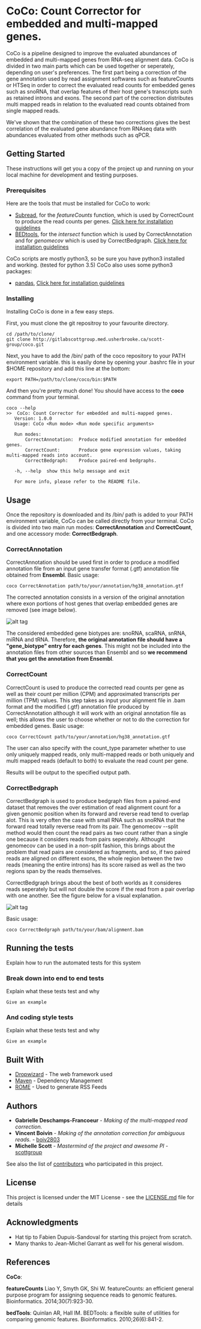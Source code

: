 # **CoCo**: Count Corrector for embedded and multi-mapped genes.

CoCo is a pipeline designed to improve the evaluated abundances of embedded and multi-mapped genes from RNA-seq alignment data. CoCo is divided in two main parts which can be used together or seperately, depending on user's preferences. The first part being a correction of the gene annotation used by read assignment softwares such as featureCounts or HTSeq in order to correct the evaluated read counts for embedded genes such as snoRNA, that overlap features of their host gene's transcripts such as retained introns and exons. The second part of the correction distributes multi mapped reads in relation to the evaluated read counts obtained from single mapped reads.

We've shown that the combination of these two corrections gives the best correlation of the evaluated gene abundance from RNAseq data with abundances evaluated from other methods such as qPCR.

## Getting Started

These instructions will get you a copy of the project up and running on your local machine for development and testing purposes.

### Prerequisites

Here are the tools that must be installed for CoCo to work:
* [Subread](http://subread.sourceforge.net/), for the *featureCounts* function, which is used by CorrectCount to produce the read counts per genes. [Click here for installation guidelines](http://bioinf.wehi.edu.au/subread-package/)
* [BEDtools](http://bedtools.readthedocs.io/en/latest/), for the *intersect* function which is used by CorrectAnnotation and for *genomecov* which is used by CorrectBedgraph. [Click here for installation guidelines](http://bedtools.readthedocs.io/en/latest/content/installation.html)

CoCo scripts are mostly python3, so be sure you have python3 installed and working. (tested for python 3.5)
CoCo also uses some python3 packages:
* [pandas](http://pandas.pydata.org/), [Click here for installation guidelines](http://pandas.pydata.org/pandas-docs/stable/install.html)

### Installing

Installing CoCo is done in a few easy steps.

First, you must clone the git repositroy to your favourite directory.

```
cd /path/to/clone/
git clone http://gitlabscottgroup.med.usherbrooke.ca/scott-group/coco.git
```

Next, you have to add the /bin/ path of the coco repository to your PATH environment variable.
this is easily done by opening your .bashrc file in your $HOME repository and add this line at the bottom:

```
export PATH=/path/to/clone/coco/bin:$PATH
```

And then you're pretty much done! You should have access to the **coco** command from your terminal.

 ```
coco --help
>>	CoCo: Count Corrector for embedded and multi-mapped genes.
	Version: 1.0.0
	Usage: CoCo <Run mode> <Run mode specific arguments>

	Run modes:
		CorrectAnnotation:	Produce modified annotation for embedded genes.
		CorrectCount:		Produce gene expression values, taking multi-mapped reads into account.
		CorrectBedgraph:	Produce paired-end bedgraphs.

	-h, --help	show this help message and exit

	For more info, please refer to the README file.
```

## Usage

Once the repository is downloaded and its /bin/ path is added to your PATH environment variable, CoCo can be called directly from your terminal.
CoCo is divided into two main run modes: **CorrectAnnotation** and **CorrectCount**, and one accessory mode: **CorrectBedgraph**.

### CorrectAnnotation
CorrectAnnotation should be used first in order to produce a modified annotation file from an input gene transfer format (.gtf) annotation file obtained from **Ensembl**.
Basic usage:
```
coco CorrectAnnotation path/to/your/annotation/hg38_annotation.gtf
```

The corrected annotation consists in a version of the original annotation where exon portions of host genes that overlap embedded genes are removed (see image below).

![alt tag](ressources/CorrectAnnotation.PNG)

The considered embedded gene biotypes are: snoRNA, scaRNA, snRNA, miRNA and tRNA. Therefore, **the original annotation file should have a "gene_biotype" entry for each genes**. This might not be included into the annotation files from other sources than Ensembl and so **we recommend that you get the annotation from Ensembl**.

### CorrectCount

CorrectCount is used to produce the corrected read counts per gene as well as their count per million (CPM) and approximated transcripts per million (TPM) values. This step takes as input your alignment file in .bam format and the modified (.gtf) annotation file produced by CorrectAnnotation although it will work with an original annotation file as well; this allows the user to choose whether or not to do the correction for embedded genes.
Basic usage:
```
coco CorrectCount path/to/your/annotation/hg38_annotation.gtf
```

The user can also specify with the count_type parameter whether to use only uniquely mapped reads, only multi-mapped reads or both uniquely and multi mapped reads (default to both) to evaluate the read count per gene.

Results will be output to the specified output path.


### CorrectBedgraph

CorrectBedgraph is used to produce bedgraph files from a paired-end dataset that removes the over estimation of read alignment count for a given genomic position when its forward and reverse read tend to overlap alot. This is very often the case with small RNA such as snoRNA that the forward read totally reverse read from its pair. The genomecov --split method would then count the read pairs as two count rather than a single one because it considers reads from pairs seperately. Althought genomecov can be used in a non-split fashion, this brings about the problem that read pairs are considered as fragments, and so, if two paired reads are aligned on different exons, the whole region between the two reads (meaning the entire introns) has its score raised as well as the two regions span by the reads themselves.

CorrectBedgraph brings about the best of both worlds as it consideres reads seperately but will not double the score if the read from a pair overlap with one another. See the figure below for a visual explanation.

![alt tag](ressources/CorrectBedgraph.PNG)

Basic usage:
```
coco CorrectBedgraph path/to/your/bam/alignment.bam
```

## Running the tests

Explain how to run the automated tests for this system


### Break down into end to end tests

Explain what these tests test and why

```
Give an example
```

### And coding style tests

Explain what these tests test and why

```
Give an example
```


## Built With

* [Dropwizard](http://www.dropwizard.io/1.0.2/docs/) - The web framework used
* [Maven](https://maven.apache.org/) - Dependency Management
* [ROME](https://rometools.github.io/rome/) - Used to generate RSS Feeds

## Authors

* **Gabrielle Deschamps-Francoeur** - *Making of the multi-mapped read correction.*
* **Vincent Boivin** - *Making of the annotation correction for ambiguous reads.* - [boiv2803](http://gitlabscottgroup.med.usherbrooke.ca/u/boiv2803)
* **Michelle Scott** - *Mastermind of the project and awesome PI* - [scottgroup](http://scottgroup.med.usherbrooke.ca/)

See also the list of [contributors](https://github.com/your/project/contributors) who participated in this project.

## License

This project is licensed under the MIT License - see the [LICENSE.md](LICENSE.md) file for details

## Acknowledgments

* Hat tip to Fabien Dupuis-Sandoval for starting this project from scratch.
* Many thanks to Jean-Michel Garrant as well for his general wisdom.

## References
**CoCo**:

**featureCounts** Liao Y, Smyth GK, Shi W. featureCounts: an efficient general purpose program for assigning sequence reads to genomic features. Bioinformatics. 2014;30(7):923-30.

**bedTools**: Quinlan AR, Hall IM. BEDTools: a flexible suite of utilities for comparing genomic features. Bioinformatics. 2010;26(6):841-2.

